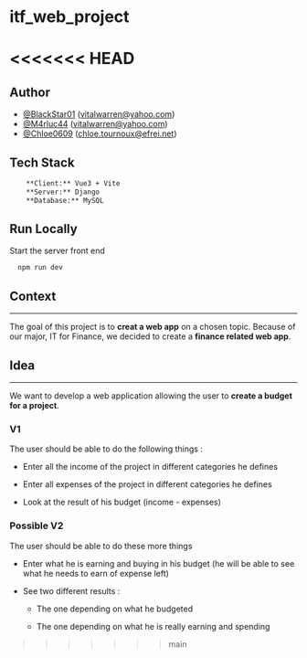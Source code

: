 # itf_web_project
<<<<<<< HEAD
=======

## Author

- [@BlackStar01](https://www.github.com/BlackStar01) (vitalwarren@yahoo.com)
- [@M4rluc44](https://github.com/M4rluc44) (vitalwarren@yahoo.com)
- [@Chloe0609](https://www.github.com/Chloe0609) (chloe.tournoux@efrei.net)

## Tech Stack

```bash
    **Client:** Vue3 + Vite
    **Server:** Django
    **Database:** MySQL
```

## Run Locally

Start the server front end

```bash
  npm run dev
```

## Context

---

The goal of this project is to **creat a web app** on a chosen topic.
Because of our major, IT for Finance, we decided to create a **finance related web app**.

## Idea

---

We want to develop a web application allowing the user to **create a budget for a project**.

### V1

The user should be able to do the following things :

- Enter all the income of the project in different categories he defines

- Enter all expenses of the project in different categories he defines

- Look at the result of his budget (income - expenses)

### Possible V2

The user should be able to do these more things

- Enter what he is earning and buying in his budget (he will be able to see what he needs to earn of expense left)

- See two different results : 
    
    - The one depending on what he budgeted
    
    - The one depending on what he is really earning and spending
>>>>>>> main
